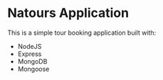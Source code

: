 # Natours Application

This is a simple tour booking application built with:

- NodeJS
- Express
- MongoDB
- Mongoose
